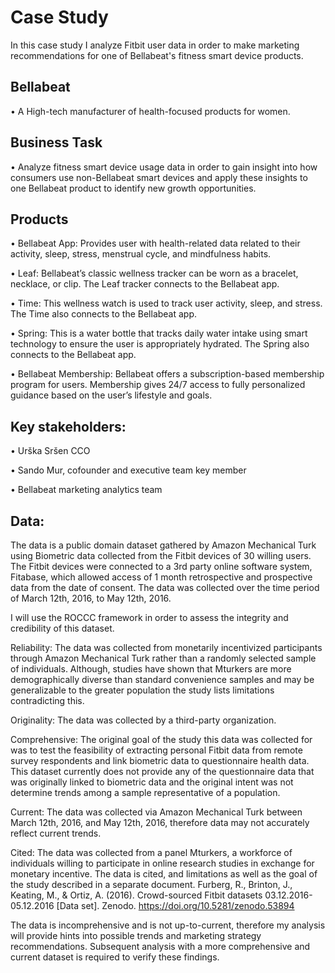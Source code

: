 # Case Study

  In this case study I analyze Fitbit user data in order to make marketing recommendations for one of Bellabeat's fitness smart device products.



## Bellabeat

  •	A High-tech manufacturer of health-focused products for women.




## Business Task

  •	Analyze fitness smart device usage data in order to gain insight into how consumers use non-Bellabeat smart devices and apply these insights to one Bellabeat product to identify new growth opportunities.
  




## Products
  
  •	Bellabeat App: Provides user with health-related data related to their activity, sleep, stress, menstrual cycle, and mindfulness habits.
  
  •	Leaf: Bellabeat’s classic wellness tracker can be worn as a bracelet, necklace, or clip.  The Leaf tracker connects to the Bellabeat app.
  
  •	Time: This wellness watch is used to track user activity, sleep, and stress.  The Time also connects to the Bellabeat app.
  
  •	Spring: This is a water bottle that tracks daily water intake using smart technology to ensure the user is appropriately hydrated.  The Spring also connects to the Bellabeat app.
  
  •	Bellabeat Membership: Bellabeat offers a subscription-based membership program for users.  Membership gives 24/7 access to fully personalized guidance based on the user’s lifestyle and goals.



  
## Key stakeholders: 

  •	Urška Sršen CCO
  
  •	Sando Mur, cofounder and executive team key member
  
  •	Bellabeat marketing analytics team



## Data:

  
The data is a public domain dataset gathered by Amazon Mechanical Turk using Biometric data collected from the Fitbit devices of 30 willing users.  The Fitbit devices were connected to a 3rd party online software  system, Fitabase, which allowed access of 1 month retrospective and prospective data from the date of consent.  The data was collected over the time period of March 12th, 2016, to May 12th, 2016.
  
I will use the ROCCC framework in order to assess the integrity and credibility of this dataset.

Reliability: The data was collected from monetarily incentivized participants through Amazon Mechanical Turk rather than a randomly selected sample of individuals.  Although, studies have shown that Mturkers are more demographically diverse than standard convenience samples and may be generalizable to the greater population the study lists limitations contradicting this.

Originality: The data was collected by a third-party organization.

Comprehensive: The original goal of the study this data was collected for was to test the feasibility of extracting personal Fitbit data from remote survey respondents and link biometric data to questionnaire health data. 
 This dataset currently does not provide any of the questionnaire data that was originally linked to biometric data and the original intent was not determine trends among a sample representative of a population.

Current: The data was collected via Amazon Mechanical Turk between March 12th, 2016, and May 12th, 2016, therefore data may not accurately reflect current trends.

Cited: The data was collected from a panel Mturkers, a workforce of individuals willing to participate in online research studies in exchange for monetary incentive.  The data is cited, and limitations as well as the goal of the study described in a separate document.  Furberg, R., Brinton, J., Keating, M., & Ortiz, A. (2016). Crowd-sourced Fitbit datasets 03.12.2016-05.12.2016 [Data set]. Zenodo. https://doi.org/10.5281/zenodo.53894

The data is incomprehensive and is not up-to-current, therefore my analysis will provide hints into possible trends and marketing strategy recommendations.  Subsequent analysis with a more comprehensive and current dataset is required to verify these findings.
 

